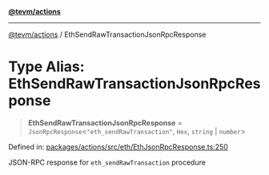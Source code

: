 [**@tevm/actions**](../README.md)

***

[@tevm/actions](../globals.md) / EthSendRawTransactionJsonRpcResponse

# Type Alias: EthSendRawTransactionJsonRpcResponse

> **EthSendRawTransactionJsonRpcResponse** = `JsonRpcResponse`\<`"eth_sendRawTransaction"`, `Hex`, `string` \| `number`\>

Defined in: [packages/actions/src/eth/EthJsonRpcResponse.ts:250](https://github.com/evmts/tevm-monorepo/blob/main/packages/actions/src/eth/EthJsonRpcResponse.ts#L250)

JSON-RPC response for `eth_sendRawTransaction` procedure
